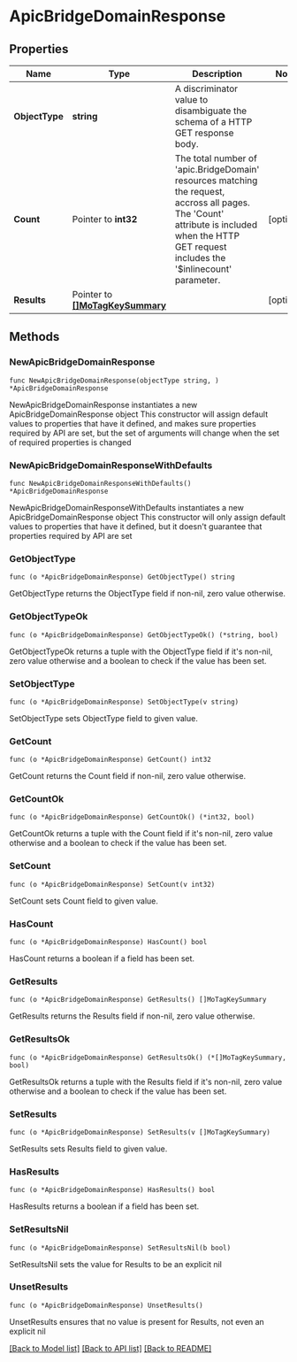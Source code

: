 # ApicBridgeDomainResponse

## Properties

Name | Type | Description | Notes
------------ | ------------- | ------------- | -------------
**ObjectType** | **string** | A discriminator value to disambiguate the schema of a HTTP GET response body. | 
**Count** | Pointer to **int32** | The total number of &#39;apic.BridgeDomain&#39; resources matching the request, accross all pages. The &#39;Count&#39; attribute is included when the HTTP GET request includes the &#39;$inlinecount&#39; parameter. | [optional] 
**Results** | Pointer to [**[]MoTagKeySummary**](MoTagKeySummary.md) |  | [optional] 

## Methods

### NewApicBridgeDomainResponse

`func NewApicBridgeDomainResponse(objectType string, ) *ApicBridgeDomainResponse`

NewApicBridgeDomainResponse instantiates a new ApicBridgeDomainResponse object
This constructor will assign default values to properties that have it defined,
and makes sure properties required by API are set, but the set of arguments
will change when the set of required properties is changed

### NewApicBridgeDomainResponseWithDefaults

`func NewApicBridgeDomainResponseWithDefaults() *ApicBridgeDomainResponse`

NewApicBridgeDomainResponseWithDefaults instantiates a new ApicBridgeDomainResponse object
This constructor will only assign default values to properties that have it defined,
but it doesn't guarantee that properties required by API are set

### GetObjectType

`func (o *ApicBridgeDomainResponse) GetObjectType() string`

GetObjectType returns the ObjectType field if non-nil, zero value otherwise.

### GetObjectTypeOk

`func (o *ApicBridgeDomainResponse) GetObjectTypeOk() (*string, bool)`

GetObjectTypeOk returns a tuple with the ObjectType field if it's non-nil, zero value otherwise
and a boolean to check if the value has been set.

### SetObjectType

`func (o *ApicBridgeDomainResponse) SetObjectType(v string)`

SetObjectType sets ObjectType field to given value.


### GetCount

`func (o *ApicBridgeDomainResponse) GetCount() int32`

GetCount returns the Count field if non-nil, zero value otherwise.

### GetCountOk

`func (o *ApicBridgeDomainResponse) GetCountOk() (*int32, bool)`

GetCountOk returns a tuple with the Count field if it's non-nil, zero value otherwise
and a boolean to check if the value has been set.

### SetCount

`func (o *ApicBridgeDomainResponse) SetCount(v int32)`

SetCount sets Count field to given value.

### HasCount

`func (o *ApicBridgeDomainResponse) HasCount() bool`

HasCount returns a boolean if a field has been set.

### GetResults

`func (o *ApicBridgeDomainResponse) GetResults() []MoTagKeySummary`

GetResults returns the Results field if non-nil, zero value otherwise.

### GetResultsOk

`func (o *ApicBridgeDomainResponse) GetResultsOk() (*[]MoTagKeySummary, bool)`

GetResultsOk returns a tuple with the Results field if it's non-nil, zero value otherwise
and a boolean to check if the value has been set.

### SetResults

`func (o *ApicBridgeDomainResponse) SetResults(v []MoTagKeySummary)`

SetResults sets Results field to given value.

### HasResults

`func (o *ApicBridgeDomainResponse) HasResults() bool`

HasResults returns a boolean if a field has been set.

### SetResultsNil

`func (o *ApicBridgeDomainResponse) SetResultsNil(b bool)`

 SetResultsNil sets the value for Results to be an explicit nil

### UnsetResults
`func (o *ApicBridgeDomainResponse) UnsetResults()`

UnsetResults ensures that no value is present for Results, not even an explicit nil

[[Back to Model list]](../README.md#documentation-for-models) [[Back to API list]](../README.md#documentation-for-api-endpoints) [[Back to README]](../README.md)


